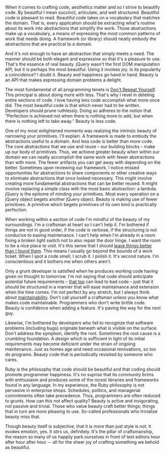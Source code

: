 When it comes to crafting code, aesthetics matter and so I strive to beautify code.  By beautiful I mean succinct, articulate, and well structured.  Beautiful code is pleasant to read.  Beautiful code takes on a vocabulary that matches the domain.  That is, every application should be extracting what's routine about its work into abstractions that simplify the work.  Those abstractions make up a vocabulary, a means of expressing the most common patterns of work that needs doing.  A framework (or library) should neatly embody the abstractions that are practical to a domain.

And it's not enough to have an abstraction that simply meets a need. The manner should be both elegant and expressive so that it's a pleasure to use.  That's the essence of real beauty.  jQuery wasn't the first DOM manipulation API, but it is perhaps the most beautiful.  Using it invokes joy.  Is its popularity a coincidence?  I doubt it.  Beauty and happiness go hand in hand.  Beauty is an API that makes expressing domain problems a delight.

The most fundamental of all programming tenets is [Don't Repeat Yourself]( http://en.wikipedia.org/wiki/Don't_repeat_yourself).  This principal is about doing more with less.  That's why I revel in deleting entire sections of code.  I love having less code accomplish what more once did.  The most beautiful code is that which never had to be written.  Developers should prune ruthlessly.  Doing so adheres to the notion that "Perfection is achieved not when there is nothing more to add, but when there is nothing left to take away."  Beauty is less code.

One of my most enlightened moments was realizing the intrinsic beauty of narrowing your primitives.  I'll explain.  A framework is made to embody the abstractions useful to a domain.  And less code is better than more code.  The core abstractions that we use and reuse – our building blocks – make up our body of primitives.  Thus, we achieve greater beauty when within our domain we can neatly accomplish the same work with fewer abstractions than with more.  The fewer artifacts you can get away with depending on the better.  Sometimes upon reviewing our framework, I notice missed opportunities for abstractions to share components or other creative ways to eliminate abstractions that once looked necessary.  This might involve creating more fundamental abstractions that can be better reused.  It might involve replacing a simple class with the most basic abstraction: a lambda.  jQuery is the epitome of minding your primitives.  Most every operation on a jQuery object begets another jQuery object.  Beauty is making use of fewer primitives.  A primitive which begets primitives of its own kind is practically perfection.
 
When working within a section of code I'm mindful of the beauty of my surroundings.  I'm a craftsman at heart so I can't help it.  I'm bothered if things are not in good order, if the code is verbose, if the structuring is not conducive to easing maintenance.  I can't help when I'm already in a room fixing a broken light switch not to also repair the door hinge.  I want the room to be a nice place to visit.  It's this sense that I should [leave things better than I found them](http://programmer.97things.oreilly.com/wiki/index.php/The_Boy_Scout_Rule).  This means I usually go beyond the bounds of a work ticket.  When I spot a code smell, I scrub it.  I polish it.  It's second nature.  I'm conscientious and it bothers me when others aren't.

Only a grunt developer is satisfied when he produces working code having given no thought to tomorrow.  I'm not saying that code should anticipate potential future requirements – [that too]( http://en.wikipedia.org/wiki/You_aren't_gonna_need_it) can lead to bad code – just that it should be structured in a manner that will ease maintainance and extension when the time comes.  I'm not perfect by any stretch, but I always think about [maintainability](http://en.wikipedia.org/wiki/Maintainability).  Don't call yourself a craftsman unless you know what makes code maintainable.  Programmers who don't write brittle code.  Beauty is confidence when adding a feature.  It's paving the way for the next guy.

Likewise, I'm bothered by developers who fail to recognize that software problems (including bugs) originate beneath what is visible on the surface.  Don't address the symptom, identify the root.  Sometimes the root cause is a crumbling foundation.  A design which is sufficient in light of its initial requirements may become deficient under the strain of ongoing maintenance.  Just as homes age and need occasional renovations, so too do programs.  Beauty code that is periodically revisited by someone who cares.   

Ruby is the philosophy that code should be beautiful and that coding should promote programmer happiness.  It's no suprise that its community brims with enthusiasm and produces some of the nicest libraries and frameworks found in any language.  In my experience, the Ruby philosophy is not pervasive in enterprise shops.  Schedules, politics, and managerial commitments often take precedence.  Thus, programmers are often reduced to grunts.  How can this not affect quality?  Beauty is active and invigorating, not passive and trivial.  Those who value beauty craft better things; things that in turn are more pleasing to use.  So-called professionals who trivialize beauty miss that.

Though beauty itself is subjective, that it is more than just style is not.  It evokes emotion, yes.  It stirs us, definitely.  It's the pillar of craftsmanship, the reason so many of us happily park ourselves in front of text editors hour after hour after hour -- all for the sheer joy of crafting something we behold as beautiful.